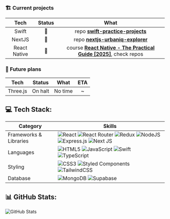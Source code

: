 <!-- ## ☕️ About

Hi, my name is Roman

## 📍 Roadmap
-->

### 🏗️ Current projects

|     Tech     | Status |                                                          What                                                          |
| :----------: | :----: | :--------------------------------------------------------------------------------------------------------------------: |
|    Swift     |   🚀   |               repo **[swift-practice-projects](https://github.com/Freemasoid/swift-practice-projects)**                |
|    NextJS    |   🚀   |               repo **[nextjs-urbaniq-explorer](https://github.com/Freemasoid/nextjs-urbaniq-explorer)**                |
| React Native |   🚀   | course **[React Native - The Practical Guide [2025]](https://www.udemy.com/course/react-native-the-practical-guide/)**, check repos |

### 🧭 Future plans

|   Tech   | Status  |  What   | ETA |
| :------: | :-----: | :-----: | :-: |
| Three.js | On halt | No time |  ~  |

<!-- <details>
  <summary><h3>📖 Reading</h3></summary>

  | Pages| Author | Name |
| :---: | :---: | :---: |
| 544-544 | Martin Kleppmann | Designing data-intensive applications |
| 112 - 347 | Thomas Hunter II | Distributed systems with Node.js |
| 10 - 185 | Thomas Hunter II & Bryan English | Multithreaded JavaScript |
| 0 - 355 | Teiva Harsanyi | 100 Go Mistakes and how to avoid them |

</details> -->

## 💻 Tech Stack:

| Category               | Skills                                                                                                                                                                                                                                                                                                                                                                                                                                                                                                                                                                                                                                                                                 |
| ---------------------- | -------------------------------------------------------------------------------------------------------------------------------------------------------------------------------------------------------------------------------------------------------------------------------------------------------------------------------------------------------------------------------------------------------------------------------------------------------------------------------------------------------------------------------------------------------------------------------------------------------------------------------------------------------------------------------------- |
| Frameworks & Libraries | ![React](https://img.shields.io/badge/react-%2320232a.svg?style=for-the-badge&logo=react&logoColor=%2361DAFB) ![React Router](https://img.shields.io/badge/React_Router-CA4245?style=for-the-badge&logo=react-router&logoColor=white) ![Redux](https://img.shields.io/badge/redux-%23593d88.svg?style=for-the-badge&logo=redux&logoColor=white) ![NodeJS](https://img.shields.io/badge/node.js-6DA55F?style=for-the-badge&logo=node.js&logoColor=white) ![Express.js](https://img.shields.io/badge/express.js-%23404d59.svg?style=for-the-badge&logo=express&logoColor=%2361DAFB) ![Next JS](https://img.shields.io/badge/Next-black?style=for-the-badge&logo=next.js&logoColor=white) |
| Languages              | ![HTML5](https://img.shields.io/badge/html5-%23E34F26.svg?style=for-the-badge&logo=html5&logoColor=white) ![JavaScript](https://img.shields.io/badge/javascript-%23323330.svg?style=for-the-badge&logo=javascript&logoColor=%23F7DF1E) ![Swift](https://img.shields.io/badge/swift-%23FA7343.svg?style=for-the-badge&logo=swift&logoColor=white) ![TypeScript](https://img.shields.io/badge/typescript-%23007ACC.svg?style=for-the-badge&logo=typescript&logoColor=white)                                                                                                                                                                                                              |
| Styling                | ![CSS3](https://img.shields.io/badge/css3-%231572B6.svg?style=for-the-badge&logo=css3&logoColor=white) ![Styled Components](https://img.shields.io/badge/styled--components-DB7093?style=for-the-badge&logo=styled-components&logoColor=white) ![TailwindCSS](https://img.shields.io/badge/tailwindcss-%2338B2AC.svg?style=for-the-badge&logo=tailwind-css&logoColor=white)                                                                                                                                                                                                                                                                                                            |
| Database               | ![MongoDB](https://img.shields.io/badge/MongoDB-%234ea94b.svg?style=for-the-badge&logo=mongodb&logoColor=white) ![Supabase](https://img.shields.io/badge/Supabase-3ECF8E?style=for-the-badge&logo=supabase&logoColor=white)                                                                                                                                                                                                                                                                                                                                                                                                                                                            |

## 📊 GitHub Stats:

![GitHub Stats](https://github-readme-stats.vercel.app/api/top-langs/?username=freemasoid&theme=react&show_icons=true&hide_border=true&layout=compact)
